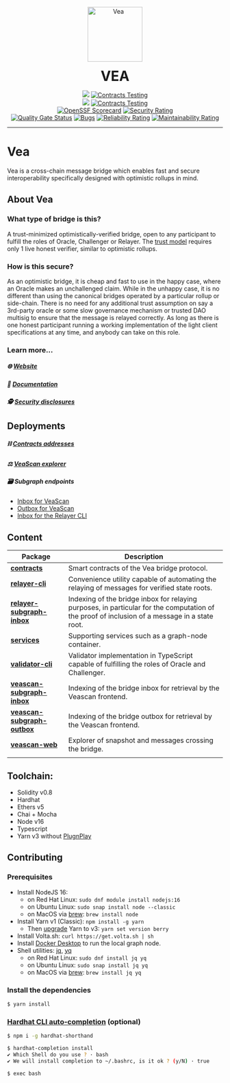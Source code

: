 <p align="center">
  <a href="https://vea.ninja">
    <img alt="Vea" src="https://user-images.githubusercontent.com/22213980/200396519-895ad6ed-2950-476f-89e9-2a648f0fdbce.png?raw=true" width="128">
  </a>
</p>

<p align="center">
  <b style="font-size: 32px;">VEA</b>
</p>

<p align="center">
  <img src="https://img.shields.io/badge/branch-master-lightgrey">
  <a href="https://github.com/kleros/vea/actions/workflows/contracts-testing.yml"><img src="https://github.com/kleros/vea/actions/workflows/contracts-testing.yml/badge.svg?branch=master" alt="Contracts Testing"></a>
  </br>
  <img src="https://img.shields.io/badge/branch-dev-lightgrey">
  <a href="https://github.com/kleros/vea/actions/workflows/contracts-testing.yml"><img src="https://github.com/kleros/vea/actions/workflows/contracts-testing.yml/badge.svg?branch=dev" alt="Contracts Testing"></a>
  </br>
  <a href="https://api.securityscorecards.dev/projects/github.com/kleros/vea"><img src="https://api.securityscorecards.dev/projects/github.com/kleros/vea/badge" alt="OpenSSF Scorecard"></a>
  <a href="https://sonarcloud.io/summary/new_code?id=kleros_vea"><img src="https://sonarcloud.io/api/project_badges/measure?project=kleros_vea&metric=security_rating" alt="Security Rating"></a>
  </br>
  <a href="https://sonarcloud.io/summary/new_code?id=kleros_vea"><img src="https://sonarcloud.io/api/project_badges/measure?project=kleros_vea&metric=alert_status" alt="Quality Gate Status"></a>
  <a href="https://sonarcloud.io/summary/new_code?id=kleros_vea"><img src="https://sonarcloud.io/api/project_badges/measure?project=kleros_vea&metric=bugs" alt="Bugs"></a>
  <a href="https://sonarcloud.io/summary/new_code?id=kleros_vea"><img src="https://sonarcloud.io/api/project_badges/measure?project=kleros_vea&metric=reliability_rating" alt="Reliability Rating"></a>
  <a href="https://sonarcloud.io/summary/new_code?id=kleros_vea"><img src="https://sonarcloud.io/api/project_badges/measure?project=kleros_vea&metric=sqale_rating" alt="Maintainability Rating"></a>
</p>

---

# Vea

Vea is a cross-chain message bridge which enables fast and secure interoperability specifically designed with optimistic rollups in mind.

## About Vea

### What type of bridge is this?

A trust-minimized optimistically-verified bridge, open to any participant to fulfill the roles of Oracle, Challenger or Relayer. The [trust model](https://vitalik.eth.limo/general/2020/08/20/trust.html) requires only 1 live honest verifier, similar to optimistic rollups.

### How is this secure?

As an optimistic bridge, it is cheap and fast to use in the happy case, where an Oracle makes an unchallenged claim.
While in the unhappy case, it is no different than using the canonical bridges operated by a particular rollup or side-chain.
There is no need for any additional trust assumption on say a 3rd-party oracle or some slow governance mechanism or trusted DAO multisig to ensure that the message is relayed correctly.
As long as there is one honest participant running a working implementation of the light client specifications at any time, and anybody can take on this role.

### Learn more...

##### 🌐 [Website](https://vea.ninja)

##### 📖 [Documentation](https://docs.vea.ninja)

##### 🕵️ [Security disclosures](/SECURITY.md)

## Deployments

##### ⛓️ [Contracts addresses](contracts/README.md#deployed-addresses)

##### ⚖️ [VeaScan explorer](https://veascan.io)

##### 🗃️ Subgraph endpoints

- [Inbox for VeaScan](veascan-subgraph-inbox/README.md#deployments)
- [Outbox for VeaScan](veascan-subgraph-outbox/README.md#deployments)
- [Inbox for the Relayer CLI](relayer-subgraph-inbox/README.md#deployments)

## Content

| Package                                                 | Description                                                                                                                                   |
| ------------------------------------------------------- | --------------------------------------------------------------------------------------------------------------------------------------------- |
| **[contracts](/contracts)**                             | Smart contracts of the Vea bridge protocol.                                                                                                   |
| **[relayer-cli](/relayer-cli)**                         | Convenience utility capable of automating the relaying of messages for verified state roots.                                                  |
| **[relayer-subgraph-inbox](/relayer-subgraph-inbox)**   | Indexing of the bridge inbox for relaying purposes, in particular for the computation of the proof of inclusion of a message in a state root. |
| **[services](/services)**                               | Supporting services such as a graph-node container.                                                                                           |
| **[validator-cli](/validator-cli)**                     | Validator implementation in TypeScript capable of fulfilling the roles of Oracle and Challenger.                                              |
| **[veascan-subgraph-inbox](/veascan-subgraph-inbox)**   | Indexing of the bridge inbox for retrieval by the Veascan frontend.                                                                           |
| **[veascan-subgraph-outbox](/veascan-subgraph-outbox)** | Indexing of the bridge outbox for retrieval by the Veascan frontend.                                                                          |
| **[veascan-web](/veascan-web)**                         | Explorer of snapshot and messages crossing the bridge.                                                                                        |
|                                                         |                                                                                                                                               |

## Toolchain:

- Solidity v0.8
- Hardhat
- Ethers v5
- Chai + Mocha
- Node v16
- Typescript
- Yarn v3 without [PlugnPlay](https://yarnpkg.com/getting-started/migration/#switching-to-plugnplay)

## Contributing

### Prerequisites

- Install NodeJS 16:
  - on Red Hat Linux: `sudo dnf module install nodejs:16`
  - on Ubuntu Linux: `sudo snap install node --classic`
  - on MacOS via [brew](https://brew.sh/): `brew install node`
- Install Yarn v1 (Classic): `npm install -g yarn`
  - Then [upgrade](https://yarnpkg.com/getting-started/install#updating-to-the-latest-versions) Yarn to v3: `yarn set version berry`
- Install Volta.sh: `curl https://get.volta.sh | sh`
- Install [Docker Desktop](https://www.docker.com/products/docker-desktop/) to run the local graph node.
- Shell utilities: [jq](https://stedolan.github.io/jq/), [yq](https://mikefarah.gitbook.io/yq/)
  - on Red Hat Linux: `sudo dnf install jq yq`
  - on Ubuntu Linux: `sudo snap install jq yq`
  - on MacOS via [brew](https://brew.sh/): `brew install jq yq`

### Install the dependencies

```bash
$ yarn install
```

### [Hardhat CLI auto-completion](https://hardhat.org/guides/shorthand.html) (optional)

```bash
$ npm i -g hardhat-shorthand

$ hardhat-completion install
✔ Which Shell do you use ? · bash
✔ We will install completion to ~/.bashrc, is it ok ? (y/N) · true

$ exec bash
```
